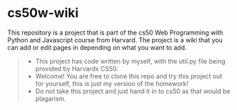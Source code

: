 # cs50w-wiki
This repository is a project that is part of the cs50 Web Programming with Python and Javascript course from Harvard. The project is a wiki that you can add or edit pages in depending on what you want to add. 

> + This project has code written by myself, with the util.py file being provided by Harvardx CS50.
> + Welcome! You are free to clone this repo and try this project out for yourself, this is just my version of the homework!
> + Do not take this project and just hand it in to cs50 as that would be plagarism.
